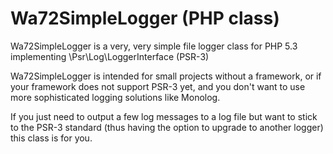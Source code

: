 Wa72SimpleLogger (PHP class)
============================

Wa72SimpleLogger is a very, very simple file logger class for PHP 5.3 implementing \Psr\Log\LoggerInterface (PSR-3)

Wa72SimpleLogger is intended for small projects without a framework,
or if your framework does not support PSR-3 yet, and you don't want to use more
sophisticated logging solutions like Monolog. 

If you just need to output a few log
messages to a log file but want to stick to the PSR-3 standard (thus having the option to upgrade
to another logger) this class is for you.
